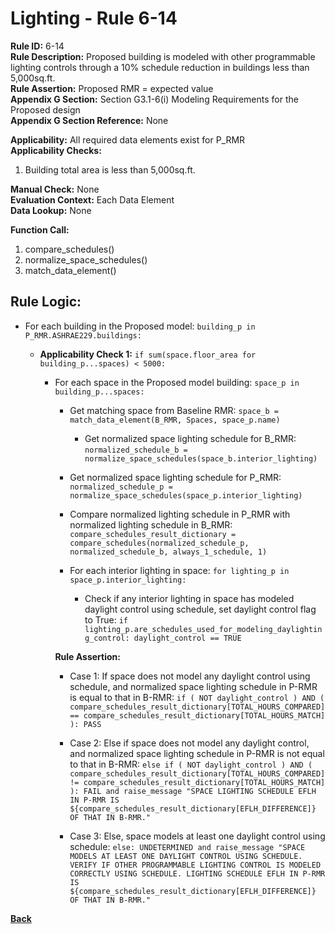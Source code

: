 
# Lighting - Rule 6-14  

**Rule ID:** 6-14  
**Rule Description:** Proposed building is modeled with other programmable lighting controls through a 10% schedule reduction in buildings less than 5,000sq.ft.  
**Rule Assertion:** Proposed RMR = expected value  
**Appendix G Section:** Section G3.1-6(i) Modeling Requirements for the Proposed design  
**Appendix G Section Reference:** None  

**Applicability:** All required data elements exist for P_RMR  
**Applicability Checks:**  

  1. Building total area is less than 5,000sq.ft.  

**Manual Check:** None  
**Evaluation Context:** Each Data Element  
**Data Lookup:** None  

**Function Call:**

1. compare_schedules()
2. normalize_space_schedules()
3. match_data_element()

## Rule Logic:  

- For each building in the Proposed model: `building_p in P_RMR.ASHRAE229.buildings:`

  - **Applicability Check 1:** `if sum(space.floor_area for building_p...spaces) < 5000:`

    - For each space in the Proposed model building: `space_p in building_p...spaces:`

      - Get matching space from Baseline RMR: `space_b = match_data_element(B_RMR, Spaces, space_p.name)`

        - Get normalized space lighting schedule for B_RMR: `normalized_schedule_b = normalize_space_schedules(space_b.interior_lighting)`

      - Get normalized space lighting schedule for P_RMR: `normalized_schedule_p = normalize_space_schedules(space_p.interior_lighting)`

      - Compare normalized lighting schedule in P_RMR with normalized lighting schedule in B_RMR: `compare_schedules_result_dictionary = compare_schedules(normalized_schedule_p, normalized_schedule_b, always_1_schedule, 1)`

      - For each interior lighting in space: `for lighting_p in space_p.interior_lighting:`

        - Check if any interior lighting in space has modeled daylight control using schedule, set daylight control flag to True: `if lighting_p.are_schedules_used_for_modeling_daylighting_control: daylight_control == TRUE`

      **Rule Assertion:**

      - Case 1: If space does not model any daylight control using schedule, and normalized space lighting schedule in P-RMR is equal to that in B-RMR: `if ( NOT daylight_control ) AND ( compare_schedules_result_dictionary[TOTAL_HOURS_COMPARED] == compare_schedules_result_dictionary[TOTAL_HOURS_MATCH] ): PASS`

      - Case 2: Else if space does not model any daylight control, and normalized space lighting schedule in P-RMR is not equal to that in B-RMR: `else if ( NOT daylight_control ) AND ( compare_schedules_result_dictionary[TOTAL_HOURS_COMPARED] != compare_schedules_result_dictionary[TOTAL_HOURS_MATCH] ): FAIL and raise_message "SPACE LIGHTING SCHEDULE EFLH IN P-RMR IS ${compare_schedules_result_dictionary[EFLH_DIFFERENCE]} OF THAT IN B-RMR."`

      - Case 3: Else, space models at least one daylight control using schedule: `else: UNDETERMINED and raise_message "SPACE MODELS AT LEAST ONE DAYLIGHT CONTROL USING SCHEDULE. VERIFY IF OTHER PROGRAMMABLE LIGHTING CONTROL IS MODELED CORRECTLY USING SCHEDULE. LIGHTING SCHEDULE EFLH IN P-RMR IS ${compare_schedules_result_dictionary[EFLH_DIFFERENCE]} OF THAT IN B-RMR."`

**[Back](../_toc.md)**
